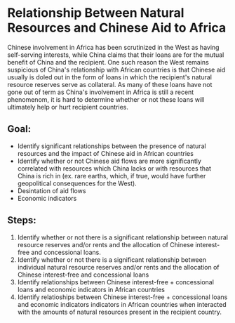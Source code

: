 # Relationship Between Natural Resources and Chinese Aid to Africa

Chinese involvement in Africa has been scrutinized in the West as having self-serving interests, while China claims that their loans are for the mutual benefit of China and the recipient. One such reason the West remains suspicious of China's relationship with African countries is that Chinese aid usually is doled out in the form of loans in which the recipient's natural resource reserves serve as collateral. As many of these loans have not gone out of term as China's involvement in Africa is still a recent phenomenom, it is hard to determine whether or not these loans will ultimately help or hurt recipient countries. 

## Goal: 
- Identify significant relationships between the presence of natural resources and the impact of Chinese aid in African countries
- Identify whether or not Chinese aid flows are more significantly correlated with resources which China lacks or with resources that China is rich in (ex. rare earths, which, if true, would have further geopolitical consequences for the West).
- Desintation of aid flows
- Economic indicators

## Steps:
1. Identify whether or not there is a significant relationship between natural resource reserves and/or rents and the allocation of Chinese interest-free and concessional loans. 
2. Identify whether or not there is a significant relationship between individual natural resource reserves and/or rents and the allocation of Chinese interest-free and concessional loans
3. Identify relationships between Chinese interest-free + concessional loans and economic indicators in African countries
4. Identify relatioships between Chinese interest-free + concessional loans and economic indicators indicators in African countries when interacted with the amounts of natural resources present in the recipient country.
